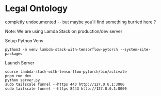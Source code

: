 # Legal Ontology

completly undocumented -- but maybe you'll find something burried here ? 

Note: We are using Lamda Stack on production/dev server

Setup Python Venv
```
python3 -m venv lambda-stack-with-tensorflow-pytorch --system-site-packages
```

Launch Server
```
source lambda-stack-with-tensorflow-pytorch/bin/activate
pnpm run dev
python server.py
sudo tailscale funnel --https 443 http://127.0.0.1:3000
sudo tailscale funnel --https 8443 http://127.0.0.1:8000
```
